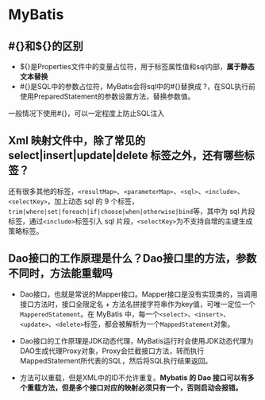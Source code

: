 # MyBatis

## #{}和${}的区别

* ${}是Properties文件中的变量占位符，用于标签属性值和sql内部，**属于静态文本替换**
* #{}是SQL中的参数占位符，MyBatis会将sql中的#{}替换成 ?，在SQL执行前使用PreparedStatement的参数设置方法，替换参数值。

一般情况下使用#{}，可以一定程度上防止SQL注入  

## Xml 映射文件中，除了常见的 select|insert|update|delete 标签之外，还有哪些标签？

还有很多其他的标签，`<resultMap>`、`<parameterMap>`、`<sql>`、`<include>`、`<selectKey>`，加上动态 sql 的 9 个标签，`trim|where|set|foreach|if|choose|when|otherwise|bind`等，其中为 sql 片段标签，通过`<include>`标签引入 sql 片段，`<selectKey>`为不支持自增的主键生成策略标签。

## Dao接口的工作原理是什么？Dao接口里的方法，参数不同时，方法能重载吗

* Dao接口，也就是常说的Mapper接口。Mapper接口是没有实现类的，当调用接口方法时，接口全限定名 + 方法名拼接字符串作为key值，可唯一定位一个`MapperedStatement`。在 MyBatis 中，每一个`<select>`、`<insert>`、`<update>`、`<delete>`标签，都会被解析为一个`MappedStatement`对象。

* Dao接口的工作原理是JDK动态代理，MyBatis运行时会使用JDK动态代理为DAO生成代理Proxy对象，Proxy会拦截接口方法，转而执行MappedStatement所代表的SQL，然后将SQL执行结果返回。 
* 方法可以重载，但是XML中的ID不允许重复。**Mybatis 的 Dao 接口可以有多个重载方法，但是多个接口对应的映射必须只有一个，否则启动会报错。**